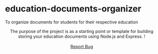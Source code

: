 # education-documents-organizer

To organize documents for students for their respective education

<p align="center">
    The purpose of the project is as a starting point or template for building storing your education documents using Node.js and Express. !
    <br />
    <br />
    <a href="https://github.com/vijeth-simha/education-documents-organizer/issues">Report Bug</a>
  </p>
